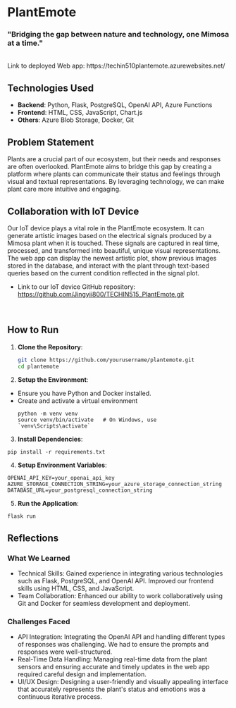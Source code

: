 # PlantEmote

### "Bridging the gap between nature and technology, one Mimosa at a time." 
<br>
Link to deployed Web app: https://techin510plantemote.azurewebsites.net/

## Technologies Used
- **Backend**: Python, Flask, PostgreSQL, OpenAI API, Azure Functions
- **Frontend**: HTML, CSS, JavaScript, Chart.js
- **Others**: Azure Blob Storage, Docker, Git

## Problem Statement
Plants are a crucial part of our ecosystem, but their needs and responses are often overlooked. PlantEmote aims to bridge this gap by creating a platform where plants can communicate their status and feelings through visual and textual representations. 
By leveraging technology, we can make plant care more intuitive and engaging.


## Collaboration with IoT Device
Our IoT device plays a vital role in the PlantEmote ecosystem. It can generate artistic images based on the electrical signals produced by a Mimosa plant when it is touched. 
These signals are captured in real time, processed, and transformed into beautiful, unique visual representations. 
The web app can display the newest artistic plot, show previous images stored in the database, and interact with the plant through text-based queries based on the current condition reflected in the signal plot.
- Link to our IoT device GitHub repository: https://github.com/Jingyii800/TECHIN515_PlantEmote.git
<br>


## How to Run
1. **Clone the Repository**:  
   ```bash
   git clone https://github.com/yourusername/plantemote.git
   cd plantemote
   ```
2. **Setup the Environment**:
- Ensure you have Python and Docker installed.
- Create and activate a virtual environment
  ```
  python -m venv venv
  source venv/bin/activate   # On Windows, use `venv\Scripts\activate`
  ```
3. **Install Dependencies**:
  ```
  pip install -r requirements.txt
  ```
4. **Setup Environment Variables**:
  ```
  OPENAI_API_KEY=your_openai_api_key
  AZURE_STORAGE_CONNECTION_STRING=your_azure_storage_connection_string
  DATABASE_URL=your_postgresql_connection_string
  ```
5. **Run the Application**:
  ```
  flask run
  ```

## Reflections
### What We Learned
- Technical Skills: Gained experience in integrating various technologies such as Flask, PostgreSQL, and OpenAI API. Improved our frontend skills using HTML, CSS, and JavaScript.
- Team Collaboration: Enhanced our ability to work collaboratively using Git and Docker for seamless development and deployment.
### Challenges Faced
- API Integration: Integrating the OpenAI API and handling different types of responses was challenging. We had to ensure the prompts and responses were well-structured.
- Real-Time Data Handling: Managing real-time data from the plant sensors and ensuring accurate and timely updates in the web app required careful design and implementation.
- UI/UX Design: Designing a user-friendly and visually appealing interface that accurately represents the plant's status and emotions was a continuous iterative process.

